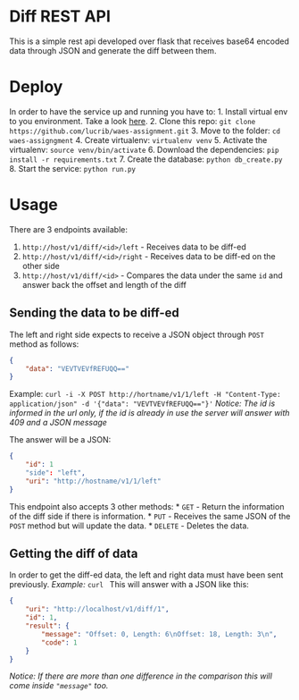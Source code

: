 # Diff REST API
This is a simple rest api developed over flask that receives base64 encoded data through JSON and 
generate the diff between them.

# Deploy
In order to have the service up and running you have to:
    1. Install virtual env to you environment. Take a look [here](https://virtualenv.pypa.io/en/stable/).
    2. Clone this repo: `git clone https://github.com/lucrib/waes-assignment.git`
    3. Move to the folder: `cd waes-assigngment`
    4. Create virtualenv: `virtualenv venv`
    5. Activate the virtualenv: `source venv/bin/activate`
    6. Download the dependencies: `pip install -r requirements.txt`
    7. Create the database: `python db_create.py`
    8. Start the service: `python run.py`

# Usage
There are 3 endpoints available:
1.  `http://host/v1/diff/<id>/left` - Receives data to be diff-ed
2.  `http://host/v1/diff/<id>/right` - Receives data to be diff-ed on the other side
3.  `http://host/v1/diff/<id>` - Compares the data under the same `id` and answer back the offset and length of the diff

## Sending the data to be diff-ed
The left and right side expects to receive a JSON object through `POST` method as follows:
```json
{
    "data": "VEVTVEVfREFUQQ=="
}
```

Example:
`curl -i -X POST http://hortname/v1/1/left -H "Content-Type: application/json" -d '{"data": "VEVTVEVfREFUQQ=="}'`
_Notice: The id is informed in the url only, if the id is already in use the server will answer with 409 and a JSON message_

The answer will be a JSON:
```json
{
    "id": 1
    "side": "left",
    "uri": "http://hostname/v1/1/left"
}
```

This endpoint also accepts 3 other methods:
    * `GET` - Return the information of the diff side if there is information.
    * `PUT` - Receives the same JSON of the `POST` method but will update the data.
    * `DELETE` - Deletes the data.

## Getting the diff of data
In order to get the diff-ed data, the left and right data must have been sent previously.
_Example:_
`curl `
This will answer with a JSON like this:
```json
{
    "uri": "http://localhost/v1/diff/1",
    "id": 1,
    "result": {
        "message": "Offset: 0, Length: 6\nOffset: 18, Length: 3\n",
        "code": 1
    }
}
```
_Notice: If there are more than one difference in the comparison this will come inside `"message"` too._
